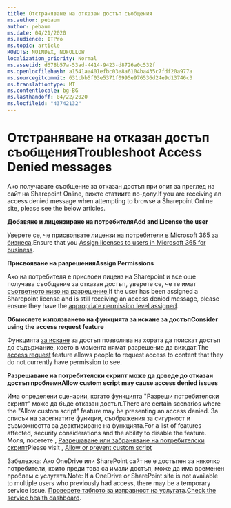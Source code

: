 ```yaml
---
title: Отстраняване на отказан достъп съобщения
ms.author: pebaum
author: pebaum
ms.date: 04/21/2020
ms.audience: ITPro
ms.topic: article
ROBOTS: NOINDEX, NOFOLLOW
localization_priority: Normal
ms.assetid: d678b57a-53ad-4414-9423-d8726a0c532f
ms.openlocfilehash: a1541aa401efbc03e8a6104ba435c7fdf20a977a
ms.sourcegitcommit: 631cbb5f03e5371f0995e976536d24e9d13746c3
ms.translationtype: MT
ms.contentlocale: bg-BG
ms.lasthandoff: 04/22/2020
ms.locfileid: "43742132"
---
```

# <a name="troubleshoot-access-denied-messages"></a><span data-ttu-id="ea645-102">Отстраняване на отказан достъп съобщения</span><span class="sxs-lookup"><span data-stu-id="ea645-102">Troubleshoot Access Denied messages</span></span>

<span data-ttu-id="ea645-103">Ако получавате съобщение за отказан достъп при опит за преглед на сайт на Sharepoint Online, вижте статиите по-долу.</span><span class="sxs-lookup"><span data-stu-id="ea645-103">If you are receiving an access denied message when attempting to browse a Sharepoint Online site, please see the below articles.</span></span>

<span data-ttu-id="ea645-104">**Добавяне и лицензиране на потребителя**</span><span class="sxs-lookup"><span data-stu-id="ea645-104">**Add and License the user**</span></span>

<span data-ttu-id="ea645-105">Уверете се, че [присвоявате лицензи на потребители в Microsoft 365 за бизнеса](https://docs.microsoft.com/office365/admin/subscriptions-and-billing/assign-licenses-to-users?view=o365-worldwide&amp;tabs=One).</span><span class="sxs-lookup"><span data-stu-id="ea645-105">Ensure that you [Assign licenses to users in Microsoft 365 for business](https://docs.microsoft.com/office365/admin/subscriptions-and-billing/assign-licenses-to-users?view=o365-worldwide&amp;tabs=One).</span></span>

<span data-ttu-id="ea645-106">**Присвояване на разрешения**</span><span class="sxs-lookup"><span data-stu-id="ea645-106">**Assign Permissions**</span></span>

<span data-ttu-id="ea645-107">Ако на потребителя е присвоен лиценз на Sharepoint и все още получава съобщение за отказан достъп, уверете се, че те имат [съответното ниво на разрешение.](https://docs.microsoft.com/sharepoint/understanding-permission-levels)</span><span class="sxs-lookup"><span data-stu-id="ea645-107">If the user has been assigned a Sharepoint license and is still receiving an access denied message, please ensure they have the [appropriate permission level assigned](https://docs.microsoft.com/sharepoint/understanding-permission-levels).</span></span>

<span data-ttu-id="ea645-108">**Обмислете използването на функцията за искане за достъп**</span><span class="sxs-lookup"><span data-stu-id="ea645-108">**Consider using the access request feature**</span></span>

<span data-ttu-id="ea645-109">Функцията [за искане](https://support.office.com/article/Set-up-and-manage-access-requests-94B26E0B-2822-49D4-929A-8455698654B3) за достъп позволява на хората да поискат достъп до съдържание, което в момента нямат разрешение да виждат.</span><span class="sxs-lookup"><span data-stu-id="ea645-109">The [access request](https://support.office.com/article/Set-up-and-manage-access-requests-94B26E0B-2822-49D4-929A-8455698654B3) feature allows people to request access to content that they do not currently have permission to see.</span></span> 

<span data-ttu-id="ea645-110">**Разрешаване на потребителски скрипт може да доведе до отказан достъп проблеми**</span><span class="sxs-lookup"><span data-stu-id="ea645-110">**Allow custom script may cause access denied issues**</span></span>

<span data-ttu-id="ea645-111">Има определени сценарии, когато функцията "Разреши потребителски скрипт" може да бъде отказан достъп.</span><span class="sxs-lookup"><span data-stu-id="ea645-111">There are certain scenarios where the "Allow custom script" feature may be presenting an access denied.</span></span> <span data-ttu-id="ea645-112">За списък на засегнатите функции, съображения за сигурност и възможността за деактивиране на функцията.</span><span class="sxs-lookup"><span data-stu-id="ea645-112">For a list of features affected, security considerations and the ability to disable the feature.</span></span> <span data-ttu-id="ea645-113">Моля, посетете , [Разрешаване или забраняване на потребителски скрипт](https://docs.microsoft.com/sharepoint/allow-or-prevent-custom-script)</span><span class="sxs-lookup"><span data-stu-id="ea645-113">Please visit , [Allow or prevent custom script](https://docs.microsoft.com/sharepoint/allow-or-prevent-custom-script)</span></span>

<span data-ttu-id="ea645-114">Забележка: Ако OneDrive или SharePoint сайт не е достъпен за няколко потребители, които преди това са имали достъп, може да има временен проблем с услугата.</span><span class="sxs-lookup"><span data-stu-id="ea645-114">Note: If a OneDrive or SharePoint site is not available to multiple users who previously had access, there may be a temporary service issue.</span></span> <span data-ttu-id="ea645-115">[Проверете таблото за изправност на услугата](https://portal.office.com/adminportal/home#/servicehealth).</span><span class="sxs-lookup"><span data-stu-id="ea645-115">[Check the service health dashboard](https://portal.office.com/adminportal/home#/servicehealth).</span></span>


  

